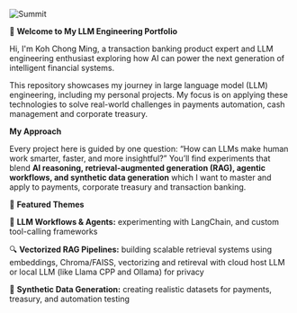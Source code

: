 
![Summit](https://github.com/user-attachments/assets/cfde5967-1d90-476a-995d-066277f219d4)

👋 **Welcome to My LLM Engineering Portfolio**

Hi, I'm Koh Chong Ming, a transaction banking product expert and LLM engineering enthusiast exploring how AI can power the next generation of intelligent financial systems.

This repository showcases my journey in large language model (LLM) engineering, including my personal projects. My focus is on applying these technologies to solve real-world challenges in payments automation, cash management and corporate treasury.

**My Approach**

Every project here is guided by one question: “How can LLMs make human work smarter, faster, and more insightful?” You’ll find experiments that blend **AI reasoning, retrieval-augmented generation (RAG), agentic workflows, and synthetic data generation** which I want to master and apply to payments, corporate treasury and transaction banking.

🚀 **Featured Themes**

🧠 **LLM Workflows & Agents:** experimenting with LangChain, and custom tool-calling frameworks

🔍 **Vectorized RAG Pipelines:** building scalable retrieval systems using embeddings, Chroma/FAISS, vectorizing and retireval with cloud host LLM or local LLM (like Llama CPP and Ollama) for privacy

🧩 **Synthetic Data Generation:** creating realistic datasets for payments, treasury, and automation testing

